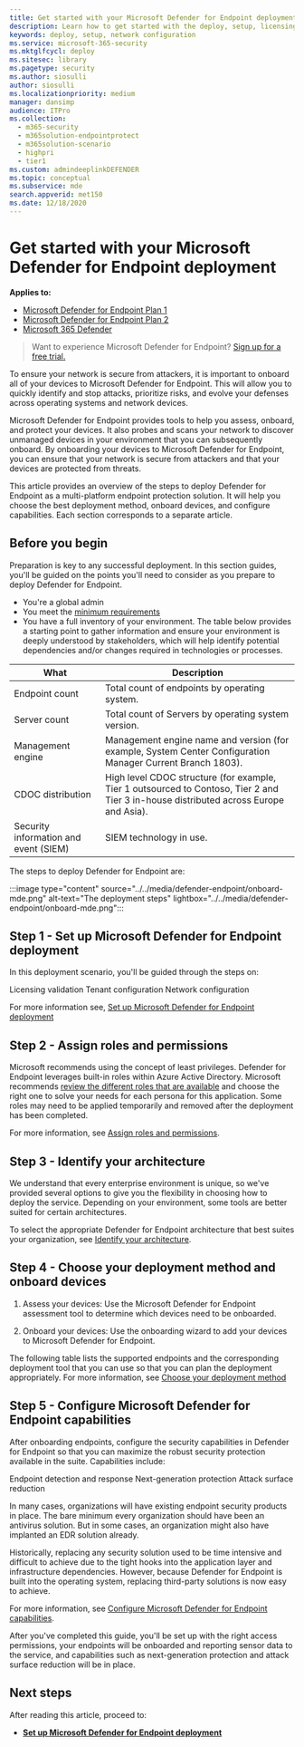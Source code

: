 ```yaml
---
title: Get started with your Microsoft Defender for Endpoint deployment
description: Learn how to get started with the deploy, setup, licensing validation, tenant configuration, network configuration stages
keywords: deploy, setup, network configuration
ms.service: microsoft-365-security
ms.mktglfcycl: deploy
ms.sitesec: library
ms.pagetype: security
ms.author: siosulli
author: siosulli
ms.localizationpriority: medium
manager: dansimp
audience: ITPro
ms.collection:
  - m365-security
  - m365solution-endpointprotect
  - m365solution-scenario
  - highpri
  - tier1
ms.custom: admindeeplinkDEFENDER
ms.topic: conceptual
ms.subservice: mde
search.appverid: met150
ms.date: 12/18/2020
---
```


# Get started with your Microsoft Defender for Endpoint deployment

**Applies to:**

- [Microsoft Defender for Endpoint Plan 1](https://go.microsoft.com/fwlink/p/?linkid=2154037)
- [Microsoft Defender for Endpoint Plan 2](https://go.microsoft.com/fwlink/p/?linkid=2154037)
- [Microsoft 365 Defender](https://go.microsoft.com/fwlink/?linkid=2118804)

> Want to experience Microsoft Defender for Endpoint? [Sign up for a free trial.](https://signup.microsoft.com/create-account/signup?products=7f379fee-c4f9-4278-b0a1-e4c8c2fcdf7e&ru=https://aka.ms/MDEp2OpenTrial?ocid=docs-wdatp-exposedapis-abovefoldlink)

To ensure your network is secure from attackers, it is important to onboard all of your devices to Microsoft Defender for Endpoint. This will allow you to quickly identify and stop attacks, prioritize risks, and evolve your defenses across operating systems and network devices.

Microsoft Defender for Endpoint provides tools to help you assess, onboard, and protect your devices. It also probes and scans your network to discover unmanaged devices in your environment that you can subsequently onboard. By onboarding your devices to Microsoft Defender for Endpoint, you can ensure that your network is secure from attackers and that your devices are protected from threats.

This article provides an overview of the steps to deploy Defender for Endpoint as a multi-platform endpoint protection solution. It will help you choose the best deployment method, onboard devices, and configure capabilities. Each section corresponds to a separate article.

## Before you begin

Preparation is key to any successful deployment. In this section guides, you'll be guided on the points you'll need to consider as you prepare to deploy Defender for Endpoint.

- You're a global admin
- You meet the [minimum requirements](minimum-requirements.md)
- You have a full inventory of your environment. The table below provides a starting point to gather information and ensure your environment is deeply understood by stakeholders, which will help identify potential dependencies and/or changes required in technologies or processes.

|What|Description|
|---|---|
|Endpoint count|Total count of endpoints by operating system.|
|Server count|Total count of Servers by operating system version.|
|Management engine|Management engine name and version (for example, System Center Configuration Manager Current Branch 1803).|
|CDOC distribution|High level CDOC structure (for example, Tier 1 outsourced to Contoso, Tier 2 and Tier 3 in-house distributed across Europe and Asia).|
|Security information and event (SIEM)|SIEM technology in use.|

The steps to deploy Defender for Endpoint are:

:::image type="content" source="../../media/defender-endpoint/onboard-mde.png" alt-text="The deployment steps" lightbox="../../media/defender-endpoint/onboard-mde.png":::

## Step 1 - Set up Microsoft Defender for Endpoint deployment

In this deployment scenario, you'll be guided through the steps on:

Licensing validation
Tenant configuration
Network configuration

For more information see, [Set up Microsoft Defender for Endpoint deployment](production-deployment.md)

## Step 2 - Assign roles and permissions

Microsoft recommends using the concept of least privileges. Defender for Endpoint leverages built-in roles within Azure Active Directory. Microsoft recommends [review the different roles that are available](/azure/active-directory/roles/permissions-reference) and choose the right one to solve your needs for each persona for this application. Some roles may need to be applied temporarily and removed after the deployment has been completed.

For more information, see [Assign roles and permissions](prepare-deployment.md).

## Step 3 - Identify your architecture

We understand that every enterprise environment is unique, so we've provided several options to give you the flexibility in choosing how to deploy the service. Depending on your environment, some tools are better suited for certain architectures.

To select the appropriate Defender for Endpoint architecture that best suites your organization, see [Identify your architecture](deployment-strategy.md).

## Step 4 - Choose your deployment method and onboard devices

1. Assess your devices: Use the Microsoft Defender for Endpoint assessment tool to determine which devices need to be onboarded.

2. Onboard your devices: Use the onboarding wizard to add your devices to Microsoft Defender for Endpoint.

The following table lists the supported endpoints and the corresponding deployment tool that you can use so that you can plan the deployment appropriately. For more information, see [Choose your deployment method](onboarding.md)

## Step 5 - Configure Microsoft Defender for Endpoint capabilities

After onboarding endpoints, configure the security capabilities in Defender for Endpoint so that you can maximize the robust security protection available in the suite. Capabilities include:

Endpoint detection and response
Next-generation protection
Attack surface reduction

In many cases, organizations will have existing endpoint security products in place. The bare minimum every organization should have been an antivirus solution. But in some cases, an organization might also have implanted an EDR solution already.

Historically, replacing any security solution used to be time intensive and difficult to achieve due to the tight hooks into the application layer and infrastructure dependencies. However, because Defender for Endpoint is built into the operating system, replacing third-party solutions is now easy to achieve.

For more information, see [Configure Microsoft Defender for Endpoint capabilities](onboarding.md).

After you've completed this guide, you'll be set up with the right access permissions, your endpoints will be onboarded and reporting sensor data to the service, and capabilities such as next-generation protection and attack surface reduction will be in place.

## Next steps

After reading this article, proceed to:

- **[Set up Microsoft Defender for Endpoint deployment](production-deployment.md)**
